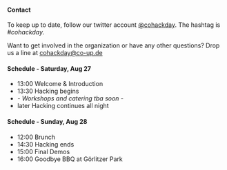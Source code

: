 <h4>Contact</h4>

<p>To keep up to date, follow our twitter account <a href="http://twitter.com/cohackday" title="twitter.com/cohackday">@cohackday</a>. The hashtag is <em>#cohackday</em>.</p>

<p>Want to get involved in the organization or have any other questions? Drop us a line at <a href="mailto:cohackday@co-up.de">cohackday@co-up.de</a></p>


<h4>Schedule - Saturday, Aug 27</h4>

<ul>
  <li><span>13:00</span> Welcome &amp; Introduction</li>
  <li><span>13:30</span> Hacking begins</li>
  <li><i>- Workshops and catering tba soon -</i></li>
  <li><span>later</span> Hacking continues all night</li>
</ul>

<h4>Schedule - Sunday, Aug 28</h4>
<ul>
  <li><span>12:00</span> Brunch</li>
  <li><span>14:30</span> Hacking ends</li>
  <li><span>15:00</span> Final Demos</li>
  <li><span>16:00</span> Goodbye BBQ at Görlitzer Park</li>
</ul>
